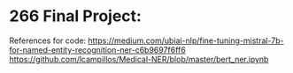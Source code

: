 # 266 Final Project: 
References for code: 
https://medium.com/ubiai-nlp/fine-tuning-mistral-7b-for-named-entity-recognition-ner-c6b9697f6ff6
https://github.com/lcampillos/Medical-NER/blob/master/bert_ner.ipynb
